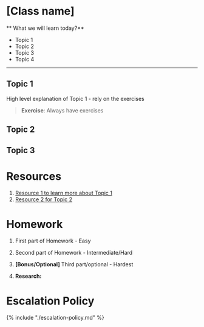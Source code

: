 # [Class name]

** What we will learn today?**

* Topic 1
* Topic 2
* Topic 3
* Topic 4

---

## Topic 1

High level explanation of Topic 1 - rely on the exercises

> **Exercise**: Always have exercises

## Topic 2

## Topic 3

# Resources

1. [Resource 1 to learn more about Topic 1](https://google.com)
2. [Resource 2 for Topic 2](https://google.com)

# Homework

1. First part of Homework - Easy

2. Second part of Homework - Intermediate/Hard

3. **[Bonus/Optional]** Third part/optional - Hardest

4. **Research:**


# Escalation Policy

{% include "./escalation-policy.md" %}
